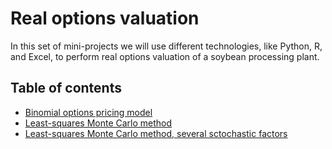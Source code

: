 # Real options valuation
In this set of mini-projects we will use different technologies, like Python, R, and Excel, to perform real options valuation of a soybean processing plant.

## Table of contents
* [Binomial options pricing model](ROV-1/ROV_example_1.ipynb)
* [Least-squares Monte Carlo method](ROV-2/ROV_example_2.ipynb)
* [Least-squares Monte Carlo method, several sctochastic factors](ROV-3/ROV_example_3.ipynb)
